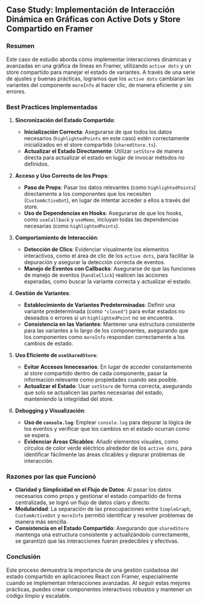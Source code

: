 ## Case Study: Implementación de Interacción Dinámica en Gráficas con Active Dots y Store Compartido en Framer

### Resumen
Este caso de estudio aborda cómo implementar interacciones dinámicas y avanzadas en una gráfica de líneas en Framer, utilizando `active dots` y un store compartido para manejar el estado de variantes. A través de una serie de ajustes y buenas prácticas, logramos que los `active dots` cambiaran las variantes del componente `moreInfo` al hacer clic, de manera eficiente y sin errores.

### Best Practices Implementadas

1. **Sincronización del Estado Compartido**:
    - **Inicialización Correcta**: Asegurarse de que todos los datos necesarios (`highlightedPoints` en este caso) estén correctamente inicializados en el store compartido (`sharedStore.ts`).
    - **Actualizar el Estado Directamente**: Utilizar `setStore` de manera directa para actualizar el estado en lugar de invocar métodos no definidos.

2. **Acceso y Uso Correcto de los Props**:
    - **Paso de Props**: Pasar los datos relevantes (como `highlightedPoints`) directamente a los componentes que los necesiten (`CustomActiveDot`), en lugar de intentar acceder a ellos a través del store.
    - **Uso de Dependencias en Hooks**: Asegurarse de que los hooks, como `useCallback` y `useMemo`, incluyan todas las dependencias necesarias (como `highlightedPoints`).

3. **Comportamiento de Interacción**:
    - **Detección de Clics**: Evidenciar visualmente los elementos interactivos, como el área de clic de los `active dots`, para facilitar la depuración y asegurar la detección correcta de eventos.
    - **Manejo de Eventos con Callbacks**: Asegurarse de que las funciones de manejo de eventos (`handleClick`) realicen las acciones esperadas, como buscar la variante correcta y actualizar el estado.

4. **Gestión de Variantes**:
    - **Establecimiento de Variantes Predeterminadas**: Definir una variante predeterminada (como `"closed"`) para evitar estados no deseados o errores si un `highlightedPoint` no se encuentra.
    - **Consistencia en las Variantes**: Mantener una estructura consistente para las variantes a lo largo de los componentes, asegurando que los componentes como `moreInfo` respondan correctamente a los cambios de estado.

5. **Uso Eficiente de `useSharedStore`**:
    - **Evitar Accesos Innecesarios**: En lugar de acceder constantemente al store compartido dentro de cada componente, pasar la información relevante como propiedades cuando sea posible.
    - **Actualizar el Estado**: Usar `setStore` de forma correcta, asegurando que solo se actualicen las partes necesarias del estado, manteniendo la integridad del store.

6. **Debugging y Visualización**:
    - **Uso de `console.log`**: Emplear `console.log` para depurar la lógica de los eventos y verificar que los cambios en el estado ocurran como se espera.
    - **Evidenciar Áreas Clicables**: Añadir elementos visuales, como círculos de color verde eléctrico alrededor de los `active dots`, para identificar fácilmente las áreas clicables y depurar problemas de interacción.

### Razones por las que Funcionó
- **Claridad y Simplicidad en el Flujo de Datos**: Al pasar los datos necesarios como props y gestionar el estado compartido de forma centralizada, se logró un flujo de datos claro y directo.
- **Modularidad**: La separación de las preocupaciones entre `SimpleGraph`, `CustomActiveDot` y `moreInfo` permitió identificar y resolver problemas de manera más sencilla.
- **Consistencia en el Estado Compartido**: Asegurando que `sharedStore` mantenga una estructura consistente y actualizándolo correctamente, se garantizó que las interacciones fueran predecibles y efectivas.

### Conclusión
Este proceso demuestra la importancia de una gestión cuidadosa del estado compartido en aplicaciones React con Framer, especialmente cuando se implementan interacciones avanzadas. Al seguir estas mejores prácticas, puedes crear componentes interactivos robustos y mantener un código limpio y escalable.
